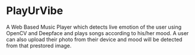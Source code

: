 # PlayUrVibe

A Web Based Music Player which detects live emotion of the user using OpenCV and Deepface and plays songs according to his/her mood. A user can also upload their photo from their device and mood will be detected from that prestored image.
